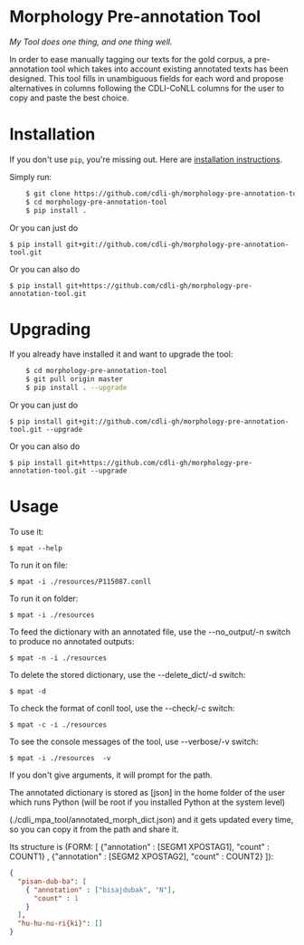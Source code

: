 # Morphology Pre-annotation Tool

*My Tool does one thing, and one thing well.*

In order to ease manually tagging our texts for the gold corpus, 
a pre-annotation tool which takes into account existing annotated 
texts has been designed. This tool fills in unambiguous fields for 
each word and propose alternatives in columns following the CDLI-CoNLL 
columns for the user to copy and paste the best choice.


# Installation

If you don't use `pip`, you're missing out.
Here are [installation instructions](https://pip.pypa.io/en/stable/installing/).

Simply run:

```bash
    $ git clone https://github.com/cdli-gh/morphology-pre-annotation-tool.git
    $ cd morphology-pre-annotation-tool
    $ pip install .
```
    
Or you can just do 

    $ pip install git+git://github.com/cdli-gh/morphology-pre-annotation-tool.git
    
Or you can also do  

    $ pip install git+https://github.com/cdli-gh/morphology-pre-annotation-tool.git   
    
# Upgrading
    
If you already have installed it and want to upgrade the tool:

```bash
    $ cd morphology-pre-annotation-tool
    $ git pull origin master
    $ pip install . --upgrade
```    

Or you can just do 

    $ pip install git+git://github.com/cdli-gh/morphology-pre-annotation-tool.git --upgrade
    
Or you can also do  

    $ pip install git+https://github.com/cdli-gh/morphology-pre-annotation-tool.git --upgrade
    

# Usage

To use it:

    $ mpat --help
    
To run it on file:
    
    $ mpat -i ./resources/P115087.conll
    
To run it on folder:

    $ mpat -i ./resources
    

To feed the dictionary with an annotated file, use the --no_output/-n switch to produce no annotated outputs:

    $ mpat -n -i ./resources
    
To delete the stored dictionary, use the --delete_dict/-d switch:

    $ mpat -d
    
To check the format of conll tool, use the --check/-c switch:

    $ mpat -c -i ./resources 
    
To see the console messages of the tool, use --verbose/-v switch:

    $ mpat -i ./resources  -v
    
If you don't give arguments, it will prompt for the path.

The annotated dictionary is stored as [json] in the home folder of the user which runs Python (will be root if you installed Python at the system level)

(./cdli_mpa_tool/annotated_morph_dict.json) and it gets updated every time, 
so you can copy it from the path and share it.

Its structure is (FORM: [ {"annotation" : [SEGM1	XPOSTAG1], "count" : COUNT1} , {"annotation" : [SEGM2	XPOSTAG2], "count" : COUNT2} ]):

```json
{
  "pisan-dub-ba": [
    { "annotation" : ["bisajdubak", "N"],
      "count" : 1
    }
  ],
  "hu-hu-nu-ri{ki}": []
}
```
    

